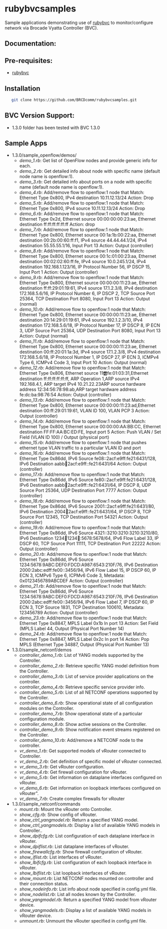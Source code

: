 # rubybvcsamples
Sample applications demonstrating use of [rubybvc](https://github.com/BRCDcomm/rubybvc) to monitor/configure network via Brocade Vyatta Controller (BVC).

## Documentation:

## Pre-requisites:
* [rubybvc](https://github.com/BRCDcomm/rubybvc)

## Installation
```bash
   git clone https://github.com/BRCDcomm/rubybvcsamples.git
```

## BVC Version Support:
* 1.3.0 folder has been tested with BVC 1.3.0


## Sample Apps

* 1.3.0/sample_openflow/demos/
    * _demo_1.rb_: Get list of OpenFlow nodes and provide generic info for each.
    * _demo_2.rb_: Get detailed info about node with specific name (default node name is openflow:1).
    * _demo_3.rb_: Get detailed info about ports on a node with specific name (default node name is openflow:1).
    * _demo_4.rb_: Add/remove flow to openflow:1 node that Match: Ethernet Type 0x800, IPv4 destination 10.11.12.13/24 Action: Drop
    * _demo_5.rb_: Add/remove flow to openflow:1 node that Match: Ethernet Type 0x800, IPv4 source 10.11.12.13/24 Action: Drop
    * _demo_6.rb_: Add/remove flow to openflow:1 node that Match: Ethernet Type 0x2d, Ethernet source 00:00:00:00:23:ae, Ethernet destination ff:ff:ff:ff:ff:ff Action: drop
    * _demo_7.rb_:  Add/remove flow to openflow:1 node that Match: Ethernet Type 0x800, Ethernet source 00:1a:1b:00:22:aa, Ethernet destination 00:2b:00:60:ff:f1, IPv4 source 44.44.44.1/24, IPv4 destination 55.55.55.1/16, Input Port 13 Action: Output (controller)
    * _demo_8.rb_: Add/remove flow to openflow:1 node that Match: Ethernet Type 0x800, Ethernet source 00:1c:01:00:23:aa, Ethernet destination 00:02:02:60:ff:fe, IPv4 source 10.0.245.1/24, IPv4 destination 192.168.1.123/16, IP Protocol Number 56, IP DSCP 15, Input Port 1 Action: Output (controller)
    * _demo_9.rb_: Add/remove flow to openflow:1 node that Match: Ethernet Type 0x800, Ethernet source 00:00:00:11:23:ae, Ethernet destination ff:ff:29:01:19:61, IPv4 source 17.1.2.3/8, IPv4 destination 172.168.5.6/16, IP Protocol Number 6, IP DSCP 2, TCP Source Port 25364, TCP Destination Port 8080, Input Port 13 Action: Output (normal)
    * _demo_10.rb_: Add/remove flow to openflow:1 node that Match: Ethernet Type 0x800, Ethernet source 00:00:00:11:23:ae, Ethernet destination 20:14:29:01:19:61, IPv4 source 192.1.2.3/10, IPv4 destination 172.168.5.6/18, IP Protocol Number 17, IP DSCP 8, IP ECN 3, UDP Source Port 25364, UDP Destination Port 8080, Input Port 13 Action: Output (normal)
    * _demo_11.rb_: Add/remove flow to openflow:1 node that Match: Ethernet Type 0x800, Ethernet source 00:00:00:11:23:ae, Ethernet destination 00:ff:20:01:1a:3d, IPv4 source 17.1.2.3/8, IPv4 destination 172.168.5.6/18, IP Protocol Number 1, IP DSCP 27, IP ECN 3, ICMPv4 Type 6, ICMPv4 Code 3, Input Port 10 Action: Output (normal)
    * _demo_12.rb_: Add/remove flow to openflow:1 node that Match: Ethernet Type 0x806, Ethernet source 11:ab:fe:01:03:31,Ethernet destination ff:ff:ff:ff:ff:ff, ARP Operation 1,ARP source IPv4 192.168.4.1, ARP target IPv4 10.21.22.23ARP source hardware address 12:34:56:78:98:ab,ARP target hardware address fe:dc:ba:98:76:54 Action: Output (controller)
    * _demo_13.rb_: Add/remove flow to openflow:1 node that Match: Ethernet Type 0x800, Ethernet source 00:00:00:11:23:ad,Ethernet destination 00:ff:29:01:19:61, VLAN ID 100, VLAN PCP 3 Action: Output (controller)
    * _demo_14.rb_: Add/remove flow to openflow:1 node that Match: Ethernet Type 0x800, Ethernet source 00:00:00:AA:BB:CC, Ethernet destination FF:FF:AA:BC:ED:FE, Input port 5 Action: Push VLAN / Set Field (VLAN ID 100) / Output (physical port)
    * _demo_15.rb_: Add/remove flow to openflow:1 node that pushes ethernet type VLAN traffic to a particular VLAN ID and port 
    * _demo_16.rb_: Add/remove flow to openflow:1 node that Match: Ethernet Type 0x86dd, IPv6 Source fe08::2acf:e9ff:fe21:6431/128, IPv6 Destination aabb:1234:2acf:e9ff::fe21:6431/64 Action: Output (controller)
    * _demo_17.rb_: Add/remove flow to openflow:1 node that Match: Ethernet Type 0x86dd, IPv6 Source fe80::2acf:e9ff:fe21:6431/128, IPv6 Destination aabb:1234:2acf:e9ff::fe21:6431/64, IP DSCP 8, UDP Source Port 25364, UDP Destination Port 7777 Action: Output (controller)
    * _demo_18.rb_: Add/remove flow to openflow:1 node that Match: Ethernet Type 0x86dd, IPv6 Source 2001::2acf:e9ff:fe21:6431/80, IPv6 Destination 2004:1234:2acf:e9ff::fe21:6431/64, IP DSCP 8, TCP Source Port 12345, TCP Destination Port 54321 Action: Output (controller)
    * _demo_19.rb_: Add/remove flow to openflow:1 node that Match: Ethernet Type 0x86dd, IPv6 Source 4321::3210:3210:3210:3210/80, IPv6 Destination 1234:1234:1234:1234::5678:5678/64, IPv6 Flow Label 33, IP DSCP 60, TCP Source Port 11111, TCP Destination Port 22222 Action: Output (controller)
    * _demo_20.rb_: Add/remove flow to openflow:1 node that Match: Ethernet Type 0x86dd, IPv6 Source 1234:5678:9ABC:DEF0:FDCD:A987:6543:210F/76, IPv6 Destination 2000:2abc:edff:fe00::3456/94, IPv6 Flow Label 15, IP DSCP 60, IP ECN 3, ICMPv6 Type 6, ICPMv6 Code 3, Metadata: 0x0123456789ABCDEF Action: Output (controller)
    * _demo_21.rb_: Add/remove flow to openflow:1 node that Match: Ethernet Type 0x86dd, IPv6 Source 1234:5678:9ABC:DEF0:FDCD:A987:6543:210F/76, IPv6 Destination 2000:2abc:edff:fe00::3456/94, IPv6 Flow Label 7, IP DSCP 60, IP ECN 3, TCP Source 1831, TCP Destination 100610, Metadata: 123456789 Action: Output (controller)
    * _demo_23.rb_: Add/remove flow to openflow:1 node that Match: Ethernet Type 0x8847, MPLS Label 0x1b In port 13 Action: Set Field (MPLS Label 44, Output (Physical Port Number 14)
    * _demo_24.rb_: Add/remove flow to openflow:1 node that Match: Ethernet Type 0x8847, MPLS Label 0x2c In port 14 Action: Pop MPLS (Ethernet Type 34887, Output (Physical Port Number 13)
* 1.3.0/sample_netconf/demos
    * _controller_demo_1.rb_: List of YANG models supported by the Controller.
    * _controller_demo_2.rb_: Retrieve specific YANG model definition from the Controller.
    * _controller_demo_3.rb_: List of service provider applications on the controller.
    * _controller_demo_4.rb_: Retrieve specific service provider info.
    * _controller_demo_5.rb_: List of all NETCONF operations supported by the Controller.
    * _controller_demo_6.rb_: Show operational state of all configuration modules on the Controller.
    * _controller_demo_7.rb_: Show operational state of a particular configuration module.
    * _controller_demo_8.rb_: Show active sessions on the Controller.
    * _controller_demo_9.rb_: Show notification event streams registered on the Controller.
    * _controller_demo_10.rb_: Add/remove a NETCONF node to the controller.
    * _vr_demo_1.rb_: Get supported models of vRouter connected to Controller.
    * _vr_demo_2.rb_: Get definition of specific model of vRouter connected.
    * _vr_demo_3.rb_: Get vRouter configuration.
    * _vr_demo_4.rb_: Get firewall configuration for vRouter.
    * _vr_demo_5.rb_: Get information on dataplane interfaces configured on vRouter.
    * _vr_demo_6.rb_: Get information on loopback interfaces configured on vRouter".
    * _vr_demo_7.rb_: Create complex firewalls for vRouter
* 1.3.0/sample_netconf/commands
    * _mount.rb_: Mount the vRouter onto Controller.
    * _show_cfg.rb_: Show config of vRouter.
    * _show_ctrl_yangmodel.rb_: Return a specified YANG model.
    * _show_ctrl_yangmodels.rb_: Display a list of available YANG models in Controller..
    * _show_dpifcfg.rb_: List configuration of each dataplane interface in vRouter.
    * _show_dpiflist.rb_: List dataplane interfaces of vRouter.
    * _show_firewallcfg.rb_: Show firewall configuration of vRouter.
    * _show_iflist.rb_: List interfaces of vRouter.
    * _show_lbifcfg.rb_: List configuration of each loopback interface in vRouter.
    * _show_lbiflist.rb_: List loopback interfaces of vRouter.
    * _show_mount.rb_: List NETCONF nodes mounted on controller and their connection status.
    * _show_nodeinfo.rb_: List info about node specified in config.yml file.
    * _show_nodelist.rb_: List all nodes known by the Controller.
    * _show_yangmodel.rb_: Return a specified YANG model from vRouter device.
    * _show_yangmodels.rb_: Display a list of available YANG models in vRouter device.
    * _unmount.rb_: Unmount the vRouter specified in config.yml file.

